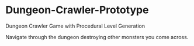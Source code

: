 # Dungeon-Crawler-Prototype
Dungeon Crawler Game with Procedural Level Generation

Navigate through the dungeon destroying other monsters you come across.
